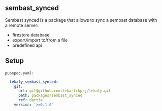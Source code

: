 ## sembast_synced

Sembast synced is a package that allows to sync a sembast database with a remote server:
- firestore database
- export/import to/from a file
- predefined api

## Setup

`pubspec.yaml`:

```yaml
  tekaly_sembast_synced:
    git:
      url: git@github.com:tekartikprj/tekaly.git
      path: packages/sembast_synced
      ref: dart3a
    version: '>=0.1.0'
```